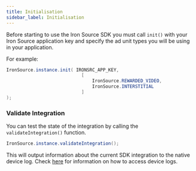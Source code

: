 ```yaml
---
title: Initialisation
sidebar_label: Initialisation
---
```


Before starting to use the Iron Source SDK you must call `init()` with your Iron Source application key and specify the ad unit types you will be using in your application.

For example:

```actionscript
IronSource.instance.init( IRONSRC_APP_KEY,
                            [
                                IronSource.REWARDED_VIDEO,
                                IronSource.INTERSTITIAL
                            ]
);
```




### Validate Integration

You can test the state of the integration by calling the `validateIntegration()` function. 

```actionscript
IronSource.instance.validateIntegration();
```

This will output information about the current SDK integration to the native device log. Check [here](https://airnativeextensions.github.io/tutorials/device-logs) for information on how to access device logs. 


